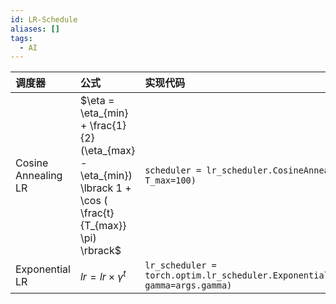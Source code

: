 ```yaml
---
id: LR-Schedule
aliases: []
tags:
  - AI
---
```


| 调度器             | 公式                                                                                                | 实现代码                                                                   |
| :----------------- | :-------------------------------------------------------------------------------------------------- | :------------------------------------------------------------------------- |
| Cosine Annealing LR | $\eta = \eta_{min} + \frac{1}{2} (\eta_{max} - \eta_{min}) \lbrack 1 + \cos ( \frac{t}{T_{max}} \pi) \rbrack$ | `scheduler = lr_scheduler.CosineAnnealingLR(optimizer, T_max=100)`       |
| Exponential LR     | $lr = lr \times \gamma^t$                                                                           | `lr_scheduler = torch.optim.lr_scheduler.ExponentialLR(optimizer=optimizer, gamma=args.gamma)` |
